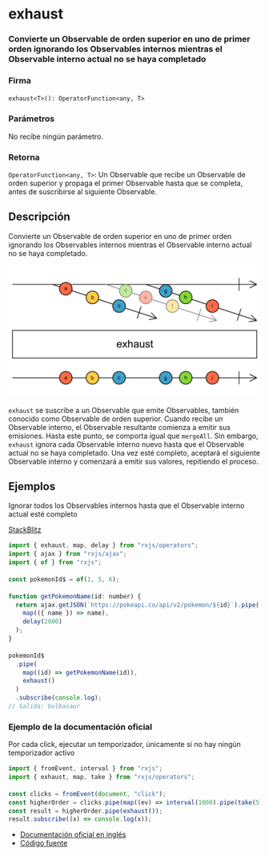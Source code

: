 # exhaust

### Convierte un Observable de orden superior en uno de primer orden ignorando los Observables internos mientras el Observable interno actual no se haya completado

### Firma

`exhaust<T>(): OperatorFunction<any, T>`

### Parámetros

No recibe ningún parámetro.

### Retorna

`OperatorFunction<any, T>`: Un Observable que recibe un Observable de orden superior y propaga el primer Observable hasta que se completa, antes de suscribirse al siguiente Observable.

## Descripción

Convierte un Observable de orden superior en uno de primer orden ignorando los Observables internos mientras el Observable interno actual no se haya completado.

<img src="assets/images/marble-diagrams/join-creation/exhaust.png" alt="Diagrama de canicas del operador exhaust">

`exhaust` se suscribe a un Observable que emite Observables, también conocido como Observable de orden superior. Cuando recibe un Observable interno, el Observable resultante comienza a emitir sus emisiones. Hasta este punto, se comporta igual que `mergeAll`. Sin embargo, `exhaust` ignora cada Observable interno nuevo hasta que el Observable actual no se haya completado. Una vez esté completo, aceptará el siguiente Observable interno y comenzará a emitir sus valores, repitiendo el proceso.

## Ejemplos

Ignorar todos los Observables internos hasta que el Observable interno actual esté completo

[StackBlitz](https://stackblitz.com/edit/docu-rxjs-exhaust?file=index.ts)

```javascript
import { exhaust, map, delay } from "rxjs/operators";
import { ajax } from "rxjs/ajax";
import { of } from "rxjs";

const pokemonId$ = of(1, 5, 6);

function getPokemonName(id: number) {
  return ajax.getJSON(`https://pokeapi.co/api/v2/pokemon/${id}`).pipe(
    map(({ name }) => name),
    delay(2000)
  );
}

pokemonId$
  .pipe(
    map((id) => getPokemonName(id)),
    exhaust()
  )
  .subscribe(console.log);
// Salida: bulbasaur
```

### Ejemplo de la documentación oficial

Por cada click, ejecutar un temporizador, únicamente si no hay ningún temporizador activo

```javascript
import { fromEvent, interval } from "rxjs";
import { exhaust, map, take } from "rxjs/operators";

const clicks = fromEvent(document, "click");
const higherOrder = clicks.pipe(map((ev) => interval(1000).pipe(take(5))));
const result = higherOrder.pipe(exhaust());
result.subscribe((x) => console.log(x));
```

- [Documentación oficial en inglés](https://rxjs-dev.firebaseapp.com/api/operators/exhaust)
- [Código fuente](https://github.com/ReactiveX/rxjs/blob/master/src/internal/operators/exhaust.ts)
